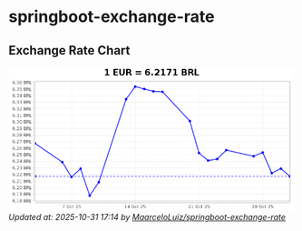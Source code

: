 # springboot-exchange-rate

<!-- EXCHANGE-RATE-START -->
## Exchange Rate Chart

![Exchange Rate Chart](charts/chart.png)*Updated at: 2025-10-31 17:14 by [MaarceloLuiz/springboot-exchange-rate](https://github.com/MaarceloLuiz/springboot-exchange-rate)*


<!-- EXCHANGE-RATE-END -->